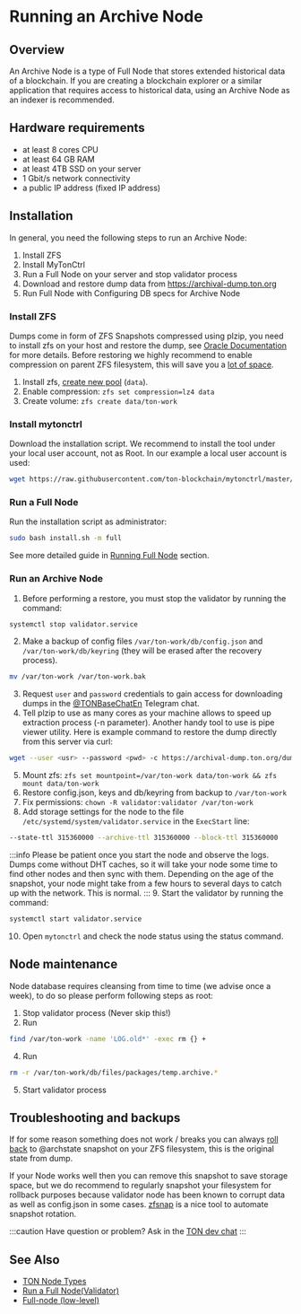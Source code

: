 # Running an Archive Node

## Overview
An Archive Node is a type of Full Node that stores extended historical data of a blockchain. If you are creating a blockchain explorer or a similar application that requires access to historical data, using an Archive Node as an indexer is recommended.

## Hardware requirements 

* at least 8 cores CPU 
* at least 64 GB RAM 
* at least 4TB SSD on your server
* 1 Gbit/s network connectivity 
* a public IP address (fixed IP address)

## Installation

In general, you need the following steps to run an Archive Node:

1. Install ZFS
2. Install MyTonCtrl
3. Run a Full Node on your server and stop validator process
4. Download and restore dump data from https://archival-dump.ton.org
5. Run Full Node with Configuring DB specs for Archive Node


### Install ZFS

Dumps come in form of ZFS Snapshots compressed using plzip, you need to install zfs on your host and restore the dump, see [Oracle Documentation](https://docs.oracle.com/cd/E23824_01/html/821-1448/gavvx.html#scrolltoc) for more details. Before restoring we highly recommend to enable compression on parent ZFS filesystem, this will save you a [lot of space](https://www.servethehome.com/the-case-for-using-zfs-compression/).

1. Install zfs, [create new pool](https://ubuntu.com/tutorials/setup-zfs-storage-pool) (`data`).
2. Enable compression: `zfs set compression=lz4 data`
3. Create volume: `zfs create data/ton-work`


### Install mytonctrl

Download the installation script. We recommend to install the tool under your local user account, not as Root. In our example a local user account is used:

```sh
wget https://raw.githubusercontent.com/ton-blockchain/mytonctrl/master/scripts/install.sh
```

### Run a Full Node
Run the installation script as administrator:

```sh
sudo bash install.sh -m full
```

See more detailed guide in [Running Full Node](/participate/run-nodes/full-node) section.


### Run an Archive Node

1. Before performing a restore, you must stop the validator by running the command:
```sh
systemctl stop validator.service
```
2. Make a backup of config files `/var/ton-work/db/config.json` and `/var/ton-work/db/keyring` (they will be erased after the recovery process).
```sh
mv /var/ton-work /var/ton-work.bak
```
3. Request `user` and `password` credentials to gain access for downloading dumps in the [@TONBaseChatEn](https://t.me/TONBaseChatEn) Telegram chat.
4. Tell plzip to use as many cores as your machine allows to speed up extraction process (-n parameter). Another handy tool to use is pipe viewer utility. Here is example command to restore the dump directly from this server via curl:

```sh
wget --user <usr> --password <pwd> -c https://archival-dump.ton.org/dumps/latest.zfs.lz | pv | plzip -d | zfs recv ton-pool/db
```

5. Mount zfs: `zfs set mountpoint=/var/ton-work data/ton-work && zfs mount data/ton-work`
6. Restore config.json, keys and db/keyring from backup to `/var/ton-work`
7. Fix permissions: `chown -R validator:validator /var/ton-work`
8. Add storage settings for the node to the file `/etc/systemd/system/validator.service` in the `ExecStart` line: 
```sh
--state-ttl 315360000 --archive-ttl 315360000 --block-ttl 315360000
```

:::info
Please be patient once you start the node and observe the logs. Dumps come without DHT caches, so it will take your node some time to find other nodes and then sync with them. Depending on the age of the snapshot, your node might take from a few hours to several days to catch up with the network. This is normal.
:::
9. Start the validator by running the command: 
```sh
systemctl start validator.service
```
10. Open `mytonctrl` and check the node status using the status command.


## Node maintenance

Node database requires cleansing from time to time (we advise once a week), to do so please perform following steps as root:


1. Stop validator process (Never skip this!)
2. Run
```sh
find /var/ton-work -name 'LOG.old*' -exec rm {} +
```
4. Run
```sh
rm -r /var/ton-work/db/files/packages/temp.archive.*
```
5. Start validator process

## Troubleshooting and backups
If for some reason something does not work / breaks you can always [roll back](https://docs.oracle.com/cd/E23824_01/html/821-1448/gbciq.html#gbcxk) to @archstate snapshot on your ZFS filesystem, this is the original state from dump. 

If your Node works well then you can remove this snapshot to save storage space, but we do recommend to regularly snapshot your filesystem for rollback purposes because validator node has been known to corrupt data as well as config.json in some cases. [zfsnap](https://www.zfsnap.org/docs.html) is a nice tool to automate snapshot rotation.

:::caution
Have question or problem? Ask in the [TON dev chat](https://t.me/tondev_eng)
:::


## See Also

* [TON Node Types](/participate/nodes/node-types)
* [Run a Full Node(Validator)](/participate/run-nodes/full-node)
* [Full-node (low-level)](/participate/nodes/full-node)